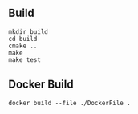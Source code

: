 
## Build
~~~
mkdir build
cd build
cmake ..
make
make test
~~~

## Docker Build
~~~
docker build --file ./DockerFile .
~~~
